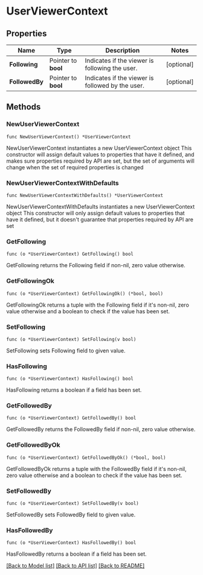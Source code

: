 # UserViewerContext

## Properties

Name | Type | Description | Notes
------------ | ------------- | ------------- | -------------
**Following** | Pointer to **bool** | Indicates if the viewer is following the user. | [optional] 
**FollowedBy** | Pointer to **bool** | Indicates if the viewer is followed by the user. | [optional] 

## Methods

### NewUserViewerContext

`func NewUserViewerContext() *UserViewerContext`

NewUserViewerContext instantiates a new UserViewerContext object
This constructor will assign default values to properties that have it defined,
and makes sure properties required by API are set, but the set of arguments
will change when the set of required properties is changed

### NewUserViewerContextWithDefaults

`func NewUserViewerContextWithDefaults() *UserViewerContext`

NewUserViewerContextWithDefaults instantiates a new UserViewerContext object
This constructor will only assign default values to properties that have it defined,
but it doesn't guarantee that properties required by API are set

### GetFollowing

`func (o *UserViewerContext) GetFollowing() bool`

GetFollowing returns the Following field if non-nil, zero value otherwise.

### GetFollowingOk

`func (o *UserViewerContext) GetFollowingOk() (*bool, bool)`

GetFollowingOk returns a tuple with the Following field if it's non-nil, zero value otherwise
and a boolean to check if the value has been set.

### SetFollowing

`func (o *UserViewerContext) SetFollowing(v bool)`

SetFollowing sets Following field to given value.

### HasFollowing

`func (o *UserViewerContext) HasFollowing() bool`

HasFollowing returns a boolean if a field has been set.

### GetFollowedBy

`func (o *UserViewerContext) GetFollowedBy() bool`

GetFollowedBy returns the FollowedBy field if non-nil, zero value otherwise.

### GetFollowedByOk

`func (o *UserViewerContext) GetFollowedByOk() (*bool, bool)`

GetFollowedByOk returns a tuple with the FollowedBy field if it's non-nil, zero value otherwise
and a boolean to check if the value has been set.

### SetFollowedBy

`func (o *UserViewerContext) SetFollowedBy(v bool)`

SetFollowedBy sets FollowedBy field to given value.

### HasFollowedBy

`func (o *UserViewerContext) HasFollowedBy() bool`

HasFollowedBy returns a boolean if a field has been set.


[[Back to Model list]](../README.md#documentation-for-models) [[Back to API list]](../README.md#documentation-for-api-endpoints) [[Back to README]](../README.md)


